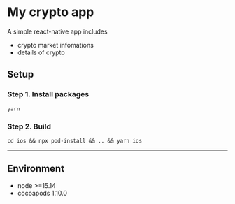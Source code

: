 # My crypto app

A simple react-native app includes

- crypto market infomations
- details of crypto

## Setup

### Step 1. Install packages

```
yarn
```

### Step 2. Build

```
cd ios && npx pod-install && .. && yarn ios
```

---

## Environment

- node >=15.14
- cocoapods 1.10.0
